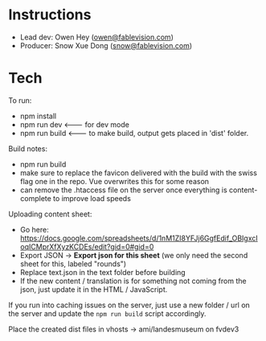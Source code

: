 # Instructions
- Lead dev: Owen Hey (owen@fablevision.com)
- Producer: Snow Xue Dong (snow@fablevision.com)

# Tech

To run:
- npm install
- npm run dev   <--- for dev mode
- npm run build    <--- to make build, output gets placed in 'dist' folder.

Build notes:
- npm run build
- make sure to replace the favicon delivered with the build with the swiss flag one in the repo. Vue overwrites this for some reason
- can remove the .htaccess file on the server once everything is content-complete to improve load speeds

Uploading content sheet:
- Go here: https://docs.google.com/spreadsheets/d/1nM1ZI8YFJj6GgfEdif_OBIgxcIoqICMprXfXyzKCDEs/edit?gid=0#gid=0
- Export JSON -> **Export json for this sheet** (we only need the second sheet for this, labeled "rounds")
- Replace text.json in the text folder before building
- If the new content / translation is for something not coming from the json, just update it in the HTML / JavaScript.

If you run into caching issues on the server, just use a new folder / url on the server and update the `npm run build` script accordingly.

Place the created dist files in vhosts -> ami/landesmuseum on fvdev3
